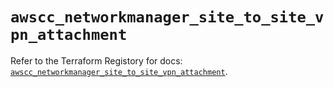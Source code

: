 # `awscc_networkmanager_site_to_site_vpn_attachment`

Refer to the Terraform Registory for docs: [`awscc_networkmanager_site_to_site_vpn_attachment`](https://registry.terraform.io/providers/hashicorp/awscc/0.70.0/docs/resources/networkmanager_site_to_site_vpn_attachment).
